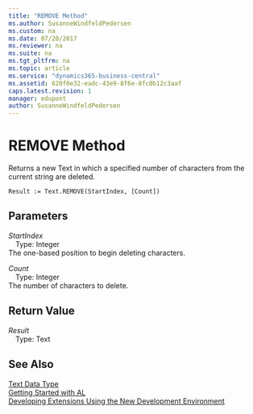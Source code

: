 ```yaml
---
title: "REMOVE Method"
ms.author: SusanneWindfeldPedersen
ms.custom: na
ms.date: 07/20/2017
ms.reviewer: na
ms.suite: na
ms.tgt_pltfrm: na
ms.topic: article
ms.service: "dynamics365-business-central"
ms.assetid: 620f0e32-eadc-43e9-8f6e-8fc0b12c3aaf
caps.latest.revision: 1
manager: edupont
author: SusanneWindfeldPedersen
---
```


# REMOVE Method
Returns a new Text in which a specified number of characters from the current string are deleted.  
```  
Result := Text.REMOVE(StartIndex, [Count])  
```  
## Parameters
*StartIndex*    
&emsp;Type: Integer  
The one-based position to begin deleting characters.  
  
*Count*    
&emsp;Type: Integer  
The number of characters to delete.  
  
## Return Value
*Result*  
&emsp;Type: Text  
  
## See Also
[Text Data Type](../datatypes/devenv-text-data-type.md)  
[Getting Started with AL](../devenv-get-started.md)  
[Developing Extensions Using the New Development Environment](../devenv-dev-overview.md)  

